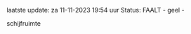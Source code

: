 laatste update: 
za 11-11-2023 19:54   uur 
Status: FAALT - geel - 
<div class="service Y">schijfruimte</div>